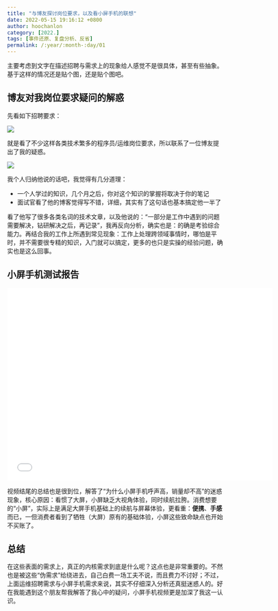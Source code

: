 ```yaml
---
title: "与博友探讨岗位要求，以及看小屏手机的联想"
date: 2022-05-15 19:16:12 +0800
author: hoochanlon
category: [2022.]
tags: [事件还原、复盘分析、反省]
permalink: /:year/:month-:day/01
---
```


主要考虑到文字在描述招聘与需求上的现象给人感觉不是很具体，甚至有些抽象。基于这样的情况还是贴个图，还是贴个图吧。 <!-- more -->

## 博友对我岗位要求疑问的解惑

先看如下招聘要求：

![](https://upload.cc/i1/2022/05/15/geTNZG.png)

就是看了不少这样各类技术繁多的程序员/运维岗位要求，所以联系了一位博友提出了我的疑惑。

![](https://upload.cc/i1/2022/05/15/Z1eR8y.png)

我个人归纳他说的话吧，我觉得有几分道理：

* 一个人学过的知识，几个月之后，你对这个知识的掌握将取决于你的笔记
* 面试官看了他的博客觉得写不错，详细，其实有了这句话也基本搞定他一半了

看了他写了很多各类名词的技术文章，以及他说的：“一部分是工作中遇到的问题需要解决，钻研解决之后，再记录”，我再反向分析，确实也是：的确是考验综合能力。再结合我的工作上所遇到常见现象：工作上处理跨领域事情时，哪怕是平时，并不需要很专精的知识，入门就可以搞定，更多的也只是实操的经验问题，确实也是这么回事。

## 小屏手机测试报告

<iframe src="//player.bilibili.com/player.html?aid=811129599&bvid=BV1E34y1a7Xz&cid=589964410&page=1" scrolling="no" border="0" frameborder="no" framespacing="0" allowfullscreen="true" height=450 width=620> </iframe>

视频结尾的总结也是很到位，解答了“为什么小屏手机呼声高，销量却不高”的迷惑现象，核心原因：看惯了大屏，小屏缺乏大视角体验，同时续航拉胯。消费想要的“小屏”，实际上是满足大屏手机基础上的续航与屏幕体验，更看重：**便携**、**手感**而已，一但消费者看到了牺牲（大屏）原有的基础体验，小屏这些致命缺点也开始不买账了。

## 总结

在这些表面的需求上，真正的内核需求到底是什么呢？这点也是非常重要的。不然也是被这些“伪需求”给绕进去，自己白费一场工夫不说，而且费力不讨好；不过，上面运维招聘需求与小屏手机需求来说，其实不仔细深入分析还真挺迷惑人的。好在我能遇到这个朋友帮我解答了我心中的疑问，小屏手机视频更是加深了我这一认识。